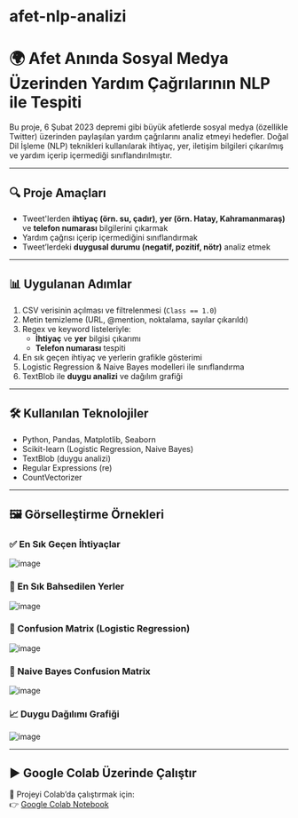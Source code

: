 # afet-nlp-analizi


# 🌍 Afet Anında Sosyal Medya Üzerinden Yardım Çağrılarının NLP ile Tespiti

Bu proje, 6 Şubat 2023 depremi gibi büyük afetlerde sosyal medya (özellikle Twitter) üzerinden paylaşılan yardım çağrılarını analiz etmeyi hedefler. Doğal Dil İşleme (NLP) teknikleri kullanılarak ihtiyaç, yer, iletişim bilgileri çıkarılmış ve yardım içerip içermediği sınıflandırılmıştır.

---

## 🔍 Proje Amaçları

- Tweet'lerden **ihtiyaç (örn. su, çadır)**, **yer (örn. Hatay, Kahramanmaraş)** ve **telefon numarası** bilgilerini çıkarmak
- Yardım çağrısı içerip içermediğini sınıflandırmak
- Tweet’lerdeki **duygusal durumu (negatif, pozitif, nötr)** analiz etmek

---

## 📊 Uygulanan Adımlar

1. CSV verisinin açılması ve filtrelenmesi (`Class == 1.0`)
2. Metin temizleme (URL, @mention, noktalama, sayılar çıkarıldı)
3. Regex ve keyword listeleriyle:
   - **İhtiyaç** ve **yer** bilgisi çıkarımı
   - **Telefon numarası** tespiti
4. En sık geçen ihtiyaç ve yerlerin grafikle gösterimi  
5. Logistic Regression & Naive Bayes modelleri ile sınıflandırma  
6. TextBlob ile **duygu analizi** ve dağılım grafiği

---

## 🛠️ Kullanılan Teknolojiler

- Python, Pandas, Matplotlib, Seaborn
- Scikit-learn (Logistic Regression, Naive Bayes)
- TextBlob (duygu analizi)
- Regular Expressions (re)
- CountVectorizer

---

## 🖼️ Görselleştirme Örnekleri

### ✅ En Sık Geçen İhtiyaçlar
![image](https://github.com/user-attachments/assets/ddad23b4-90bb-4456-bf9e-0588b59a3c5b)


### 📍 En Sık Bahsedilen Yerler
![image](https://github.com/user-attachments/assets/8d82eff2-89e6-4666-91da-38a05efad573)


### 🤖 Confusion Matrix (Logistic Regression)
![image](https://github.com/user-attachments/assets/06243c6f-6b72-4191-a03f-651bbac8f30a)


### 💚 Naive Bayes Confusion Matrix
![image](https://github.com/user-attachments/assets/1b28a7f2-a9ab-4fed-8194-b1a083064fb3)


### 📈 Duygu Dağılımı Grafiği
![image](https://github.com/user-attachments/assets/fe370fe7-a3e5-493e-b219-522e8044fc93)


---

## ▶️ Google Colab Üzerinde Çalıştır

📌 Projeyi Colab’da çalıştırmak için:  
👉 [Google Colab Notebook](https://colab.research.google.com/drive/1lkNZMhEXxw3f4YxZgPWLSQL71_58YLzy?usp=sharing)





